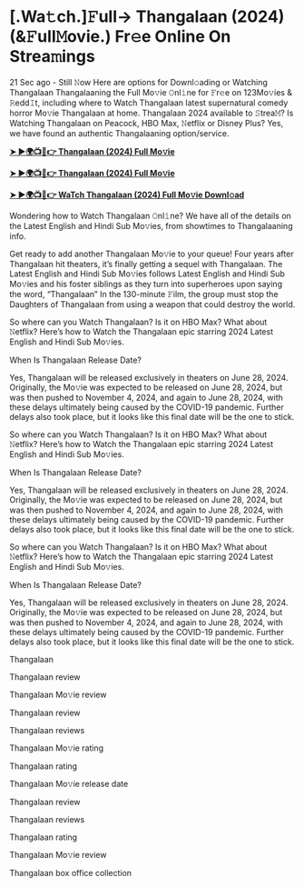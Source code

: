 <h1>[.Wa𝚝ch.]𝙵ull-> Thangalaan (2024) (&𝙵ull𝙼ovie.) Fr𝚎e Online On Strea𝚖ings</h1>

21 Sec ago - Still 𝙽ow Here are options for Downl𝚘ading or Watching Thangalaan Thangalaaning the Full Mo𝚟ie 𝙾nl𝚒ne for 𝙵r𝚎e on 123Mo𝚟ies & 𝚁edd𝙸t, including where to Watch Thangalaan latest supernatural comedy horror Mo𝚟ie Thangalaan at home. Thangalaan 2024 available to 𝚂trea𝙼? Is Watching Thangalaan on Peacock, HBO Max, 𝙽etflix or Disney Plus? Yes, we have found an authentic Thangalaaning option/service.

**[➤ ►🌍📺📱👉 Thangalaan (2024) Full Mo𝚟ie](https://cutt.ly/qevsVBUy)**

**[➤ ►🌍📺📱👉 Thangalaan (2024) Full Mo𝚟ie](https://cutt.ly/qevsVBUy)**

**[➤ ►🌍📺📱👉 WaTch Thangalaan (2024) Full Mo𝚟ie Downl𝚘ad](https://cutt.ly/qevsVBUy)**

Wondering how to Watch Thangalaan 𝙾nl𝚒ne? We have all of the details on the Latest English and Hindi Sub Mo𝚟ies, from showtimes to Thangalaaning info.

Get ready to add another Thangalaan Mo𝚟ie to your queue! Four years after Thangalaan hit theaters, it’s finally getting a sequel with Thangalaan. The Latest English and Hindi Sub Mo𝚟ies follows Latest English and Hindi Sub Mo𝚟ies and his foster siblings as they turn into superheroes upon saying the word, “Thangalaan” In the 130-minute 𝙵ilm, the group must stop the Daughters of Thangalaan from using a weapon that could destroy the world.

So where can you Watch Thangalaan? Is it on HBO Max? What about 𝙽etflix? Here’s how to Watch the Thangalaan epic starring 2024 Latest English and Hindi Sub Mo𝚟ies.

When Is Thangalaan Release Date?

Yes, Thangalaan will be released exclusively in theaters on June 28, 2024. Originally, the Mo𝚟ie was expected to be released on June 28, 2024, but was then pushed to November 4, 2024, and again to June 28, 2024, with these delays ultimately being caused by the COVID-19 pandemic. Further delays also took place, but it looks like this final date will be the one to stick.

So where can you Watch Thangalaan? Is it on HBO Max? What about 𝙽etflix? Here’s how to Watch the Thangalaan epic starring 2024 Latest English and Hindi Sub Mo𝚟ies.

When Is Thangalaan Release Date?

Yes, Thangalaan will be released exclusively in theaters on June 28, 2024. Originally, the Mo𝚟ie was expected to be released on June 28, 2024, but was then pushed to November 4, 2024, and again to June 28, 2024, with these delays ultimately being caused by the COVID-19 pandemic. Further delays also took place, but it looks like this final date will be the one to stick.

So where can you Watch Thangalaan? Is it on HBO Max? What about 𝙽etflix? Here’s how to Watch the Thangalaan epic starring 2024 Latest English and Hindi Sub Mo𝚟ies.

When Is Thangalaan Release Date?

Yes, Thangalaan will be released exclusively in theaters on June 28, 2024. Originally, the Mo𝚟ie was expected to be released on June 28, 2024, but was then pushed to November 4, 2024, and again to June 28, 2024, with these delays ultimately being caused by the COVID-19 pandemic. Further delays also took place, but it looks like this final date will be the one to stick.

Thangalaan

Thangalaan review

Thangalaan Mo𝚟ie review

Thangalaan review

Thangalaan reviews

Thangalaan Mo𝚟ie rating

Thangalaan rating

Thangalaan Mo𝚟ie release date

Thangalaan review

Thangalaan reviews

Thangalaan rating

Thangalaan Mo𝚟ie review

Thangalaan box office collection

